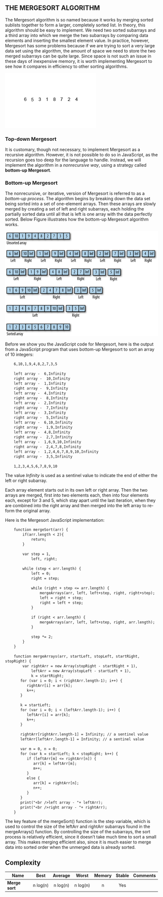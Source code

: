 ## THE MERGESORT ALGORITHM

The Mergesort algorithm is so named because it works by merging sorted sublists together to form a larger, completely sorted list. In theory, this algorithm should be easy to implement. We need two sorted subarrays and a third array into which we merge the two subarrays by comparing data elements and inserting the smallest element value. In practice, however, Mergesort has some problems because if we are trying to sort a very large data set using the algorithm, the amount of space we need to store the two merged subarrays can be quite large. Since space is not such an issue in these days of inexpensive memory, it is worth implementing Mergesort to see how it compares in efficiency to other sorting algorithms.

![MERGESORT](../img/mergesort.gif)

### Top-down Mergesort

It is customary, though not necessary, to implement Mergesort as a recursive algorithm. However, it is not possible to do so in JavaScript, as the recursion goes too deep for the language to handle. Instead, we will implement the algorithm in a *nonrecursive way*, using a strategy called **bottom-up Mergesort**.

### Bottom-up Mergesort

The nonrecursive, or iterative, version of Mergesort is referred to as a *bottom-up process*. The algorithm begins by breaking down the data set being sorted into a set of one-element arrays. Then these arrays are slowly merged by creating a set of left and right subarrays, each holding the partially sorted data until all that is left is one array with the data perfectly sorted. Below Figure illustrates how the bottom-up Mergesort algorithm works.

![The bottom-up Mergesort algorithm](../img/mergesort.png)

Before we show you the JavaScript code for Mergesort, here is the output from a JavaScript program that uses bottom-up Mergesort to sort an array of 10 integers:
```
    6,10,1,9,4,8,2,7,3,5

    left array -  6,Infinity
    right array -  10,Infinity
    left array -  1,Infinity
    right array -  9,Infinity
    left array -  4,Infinity
    right array -  8,Infinity
    left array -  2,Infinity
    right array -  7,Infinity
    left array -  3,Infinity
    right array -  5,Infinity
    left array -  6,10,Infinity
    right array -  1,9,Infinity
    left array -  4,8,Infinity
    right array -  2,7,Infinity
    left array -  1,6,9,10,Infinity
    right array -  2,4,7,8,Infinity
    left array -  1,2,4,6,7,8,9,10,Infinity
    right array -  3,5,Infinity

    1,2,3,4,5,6,7,8,9,10
```
The value *Infinity* is used as a sentinel value to indicate the end of either the left or right subarray.

Each array element starts out in its own left or right array. Then the two arrays are merged, first into two elements each, then into four elements each, except for 3 and 5, which stay apart until the last iteration, when they are combined into the right array and then merged into the left array to re-form the original array.

Here is the Mergesort JavaScript implementation:
```
    function mergeSort(arr) {
        if(arr.length < 2){
            return;
        }

        var step = 1,
            left, right;

        while (step < arr.length) {
            left = 0;
            right = step;

            while (right + step <= arr.length) {
                mergeArrays(arr, left, left+step, right, right+step);
                left = right + step;
                right = left + step;
            }

            if (right < arr.length) {
                mergeArrays(arr, left, left+step, right, arr.length);
            }

            step *= 2;
        }
    }

    function mergeArrays(arr, startLeft, stopLeft, startRight, stopRight) {
        var rightArr = new Array(stopRight - startRight + 1),
            leftArr = new Array(stopLeft - startLeft + 1),
            k = startRight;
       for (var i = 0; i < (rightArr.length-1); i++) {
          rightArr[i] = arr[k];
          k++;
       }

       k = startLeft;
       for (var i = 0; i < (leftArr.length-1); i++) {
          leftArr[i] = arr[k];
          k++;
       }

       rightArr[rightArr.length-1] = Infinity; // a sentinel value
       leftArr[leftArr.length-1] = Infinity; // a sentinel value

       var m = 0, n = 0;
       for (var k = startLeft; k < stopRight; k++) {
          if (leftArr[m] <= rightArr[n]) {
             arr[k] = leftArr[m];
             m++;
          }
          else {
             arr[k] = rightArr[n];
             n++;
          }
       }
       print("<br />left array - "+ leftArr);
       print("<br />right array - "+ rightArr);
    }
```

The key feature of the mergeSort() function is the step variable, which is used to control the size of the leftArr and rightArr subarrays found in the mergeArrays() function. By controlling the size of the subarrays, the sort process is relatively efficient, since it doesn’t take much time to sort a small array. This makes merging efficient also, since it is much easier to merge data into sorted order when the unmerged data is already sorted.

## Complexity

| Name                  | Best            | Average             | Worst               | Memory    | Stable    | Comments  |
| --------------------- | :-------------: | :-----------------: | :-----------------: | :-------: | :-------: | :-------- |
| **Merge sort**        | n&nbsp;log(n)   | n&nbsp;log(n)       | n&nbsp;log(n)       | n         | Yes       |           |
